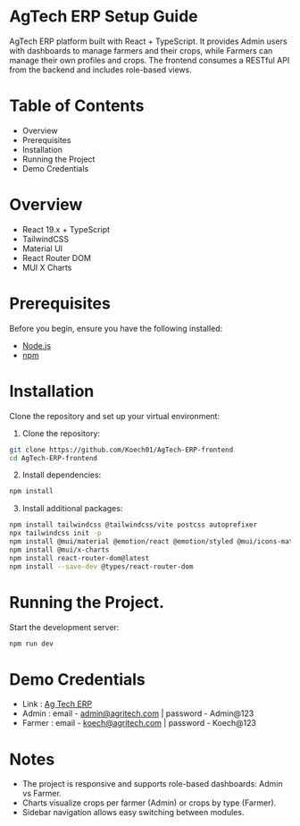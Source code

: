 # AgTech ERP Setup Guide
AgTech ERP platform built with React + TypeScript. It provides Admin users with dashboards to manage farmers and their crops, while Farmers can manage their own profiles and crops. The frontend consumes a RESTful API from the backend and includes role-based views.


# Table of Contents 
 - Overview 
 - Prerequisites
 - Installation
 - Running the Project
 - Demo Credentials


# Overview
  - React 19.x + TypeScript
  - TailwindCSS
  - Material UI 
  - React Router DOM
  - MUI X Charts


# Prerequisites
Before you begin, ensure you have the following installed:
- [Node.js](https://nodejs.org/en/download/current)
- [npm](https://www.npmjs.com/) 


# Installation
Clone the repository and set up your virtual environment:

1. Clone the repository:
```bash
git clone https://github.com/Koech01/AgTech-ERP-frontend
cd AgTech-ERP-frontend 
```

2. Install dependencies:
```bash
npm install
```

3. Install additional packages:
```bash
npm install tailwindcss @tailwindcss/vite postcss autoprefixer
npx tailwindcss init -p
npm install @mui/material @emotion/react @emotion/styled @mui/icons-material
npm install @mui/x-charts
npm install react-router-dom@latest
npm install --save-dev @types/react-router-dom
```

# Running the Project.
Start the development server:
```bash
npm run dev 
```

# Demo Credentials
  - Link   : [Ag Tech ERP](https://ag-tech-erp-frontend-deploy.vercel.app/)
  - Admin  : email - admin@agritech.com | password - Admin@123
  - Farmer : email - koech@agritech.com | password - Koech@123

# Notes
- The project is responsive and supports role-based dashboards: Admin vs Farmer.
- Charts visualize crops per farmer (Admin) or crops by type (Farmer).
- Sidebar navigation allows easy switching between modules. 